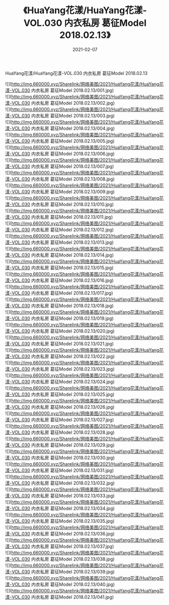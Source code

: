 ﻿---
layout: post
title:  《HuaYang花漾/HuaYang花漾-VOL.030 内衣私房 葛征Model 2018.02.13》
date:   2021-02-07
img: http://img.660000.xyz/Sharelink/网络美图/2021/HuaYang花漾/HuaYang花漾-VOL.030 内衣私房 葛征Model 2018.02.13/000.jpg
categories: [美女, 清纯, 唯美]
---

HuaYang花漾/HuaYang花漾-VOL.030 内衣私房 葛征Model 2018.02.13

 ![](http://img.660000.xyz/Sharelink/网络美图/2021/HuaYang花漾/HuaYang花漾-VOL.030 内衣私房 葛征Model 2018.02.13/001.jpg) <br>![](http://img.660000.xyz/Sharelink/网络美图/2021/HuaYang花漾/HuaYang花漾-VOL.030 内衣私房 葛征Model 2018.02.13/002.jpg) <br>![](http://img.660000.xyz/Sharelink/网络美图/2021/HuaYang花漾/HuaYang花漾-VOL.030 内衣私房 葛征Model 2018.02.13/003.jpg) <br>![](http://img.660000.xyz/Sharelink/网络美图/2021/HuaYang花漾/HuaYang花漾-VOL.030 内衣私房 葛征Model 2018.02.13/004.jpg) <br>![](http://img.660000.xyz/Sharelink/网络美图/2021/HuaYang花漾/HuaYang花漾-VOL.030 内衣私房 葛征Model 2018.02.13/005.jpg) <br>![](http://img.660000.xyz/Sharelink/网络美图/2021/HuaYang花漾/HuaYang花漾-VOL.030 内衣私房 葛征Model 2018.02.13/006.jpg) <br>![](http://img.660000.xyz/Sharelink/网络美图/2021/HuaYang花漾/HuaYang花漾-VOL.030 内衣私房 葛征Model 2018.02.13/007.jpg) <br>![](http://img.660000.xyz/Sharelink/网络美图/2021/HuaYang花漾/HuaYang花漾-VOL.030 内衣私房 葛征Model 2018.02.13/008.jpg) <br>![](http://img.660000.xyz/Sharelink/网络美图/2021/HuaYang花漾/HuaYang花漾-VOL.030 内衣私房 葛征Model 2018.02.13/009.jpg) <br>![](http://img.660000.xyz/Sharelink/网络美图/2021/HuaYang花漾/HuaYang花漾-VOL.030 内衣私房 葛征Model 2018.02.13/010.jpg) <br>![](http://img.660000.xyz/Sharelink/网络美图/2021/HuaYang花漾/HuaYang花漾-VOL.030 内衣私房 葛征Model 2018.02.13/011.jpg) <br>![](http://img.660000.xyz/Sharelink/网络美图/2021/HuaYang花漾/HuaYang花漾-VOL.030 内衣私房 葛征Model 2018.02.13/012.jpg) <br>![](http://img.660000.xyz/Sharelink/网络美图/2021/HuaYang花漾/HuaYang花漾-VOL.030 内衣私房 葛征Model 2018.02.13/013.jpg) <br>![](http://img.660000.xyz/Sharelink/网络美图/2021/HuaYang花漾/HuaYang花漾-VOL.030 内衣私房 葛征Model 2018.02.13/014.jpg) <br>![](http://img.660000.xyz/Sharelink/网络美图/2021/HuaYang花漾/HuaYang花漾-VOL.030 内衣私房 葛征Model 2018.02.13/015.jpg) <br>![](http://img.660000.xyz/Sharelink/网络美图/2021/HuaYang花漾/HuaYang花漾-VOL.030 内衣私房 葛征Model 2018.02.13/016.jpg) <br>![](http://img.660000.xyz/Sharelink/网络美图/2021/HuaYang花漾/HuaYang花漾-VOL.030 内衣私房 葛征Model 2018.02.13/017.jpg) <br>![](http://img.660000.xyz/Sharelink/网络美图/2021/HuaYang花漾/HuaYang花漾-VOL.030 内衣私房 葛征Model 2018.02.13/018.jpg) <br>![](http://img.660000.xyz/Sharelink/网络美图/2021/HuaYang花漾/HuaYang花漾-VOL.030 内衣私房 葛征Model 2018.02.13/019.jpg) <br>![](http://img.660000.xyz/Sharelink/网络美图/2021/HuaYang花漾/HuaYang花漾-VOL.030 内衣私房 葛征Model 2018.02.13/020.jpg) <br>![](http://img.660000.xyz/Sharelink/网络美图/2021/HuaYang花漾/HuaYang花漾-VOL.030 内衣私房 葛征Model 2018.02.13/021.jpg) <br>![](http://img.660000.xyz/Sharelink/网络美图/2021/HuaYang花漾/HuaYang花漾-VOL.030 内衣私房 葛征Model 2018.02.13/022.jpg) <br>![](http://img.660000.xyz/Sharelink/网络美图/2021/HuaYang花漾/HuaYang花漾-VOL.030 内衣私房 葛征Model 2018.02.13/023.jpg) <br>![](http://img.660000.xyz/Sharelink/网络美图/2021/HuaYang花漾/HuaYang花漾-VOL.030 内衣私房 葛征Model 2018.02.13/024.jpg) <br>![](http://img.660000.xyz/Sharelink/网络美图/2021/HuaYang花漾/HuaYang花漾-VOL.030 内衣私房 葛征Model 2018.02.13/025.jpg) <br>![](http://img.660000.xyz/Sharelink/网络美图/2021/HuaYang花漾/HuaYang花漾-VOL.030 内衣私房 葛征Model 2018.02.13/026.jpg) <br>![](http://img.660000.xyz/Sharelink/网络美图/2021/HuaYang花漾/HuaYang花漾-VOL.030 内衣私房 葛征Model 2018.02.13/027.jpg) <br>![](http://img.660000.xyz/Sharelink/网络美图/2021/HuaYang花漾/HuaYang花漾-VOL.030 内衣私房 葛征Model 2018.02.13/028.jpg) <br>![](http://img.660000.xyz/Sharelink/网络美图/2021/HuaYang花漾/HuaYang花漾-VOL.030 内衣私房 葛征Model 2018.02.13/029.jpg) <br>![](http://img.660000.xyz/Sharelink/网络美图/2021/HuaYang花漾/HuaYang花漾-VOL.030 内衣私房 葛征Model 2018.02.13/030.jpg) <br>![](http://img.660000.xyz/Sharelink/网络美图/2021/HuaYang花漾/HuaYang花漾-VOL.030 内衣私房 葛征Model 2018.02.13/031.jpg) <br>![](http://img.660000.xyz/Sharelink/网络美图/2021/HuaYang花漾/HuaYang花漾-VOL.030 内衣私房 葛征Model 2018.02.13/032.jpg) <br>![](http://img.660000.xyz/Sharelink/网络美图/2021/HuaYang花漾/HuaYang花漾-VOL.030 内衣私房 葛征Model 2018.02.13/033.jpg) <br>![](http://img.660000.xyz/Sharelink/网络美图/2021/HuaYang花漾/HuaYang花漾-VOL.030 内衣私房 葛征Model 2018.02.13/034.jpg) <br>![](http://img.660000.xyz/Sharelink/网络美图/2021/HuaYang花漾/HuaYang花漾-VOL.030 内衣私房 葛征Model 2018.02.13/035.jpg) <br>![](http://img.660000.xyz/Sharelink/网络美图/2021/HuaYang花漾/HuaYang花漾-VOL.030 内衣私房 葛征Model 2018.02.13/036.jpg) <br>![](http://img.660000.xyz/Sharelink/网络美图/2021/HuaYang花漾/HuaYang花漾-VOL.030 内衣私房 葛征Model 2018.02.13/037.jpg) <br>![](http://img.660000.xyz/Sharelink/网络美图/2021/HuaYang花漾/HuaYang花漾-VOL.030 内衣私房 葛征Model 2018.02.13/038.jpg) <br>![](http://img.660000.xyz/Sharelink/网络美图/2021/HuaYang花漾/HuaYang花漾-VOL.030 内衣私房 葛征Model 2018.02.13/039.jpg) <br>![](http://img.660000.xyz/Sharelink/网络美图/2021/HuaYang花漾/HuaYang花漾-VOL.030 内衣私房 葛征Model 2018.02.13/040.jpg) <br>![](http://img.660000.xyz/Sharelink/网络美图/2021/HuaYang花漾/HuaYang花漾-VOL.030 内衣私房 葛征Model 2018.02.13/041.jpg) <br>